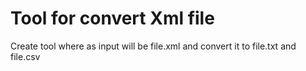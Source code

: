 # Tool for convert Xml file

Create tool where as input will be file.xml and convert it to file.txt and file.csv
